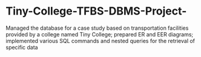# Tiny-College-TFBS-DBMS-Project-
Managed the database for a case study based on transportation facilities provided by a college named Tiny College; prepared ER and EER diagrams; implemented various SQL commands and nested queries for the retrieval of specific data 
